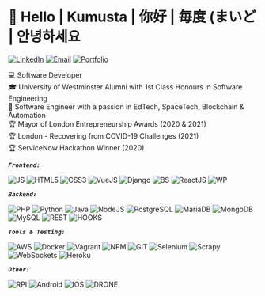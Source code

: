 # 👋 Hello | Kumusta | 你好 | 毎度 (まいど | 안녕하세요

[![LinkedIn][linkedin-shield]][linkedin-url]
[![Email][email-shield]][email-url]
[![Portfolio][portfolio-shield]][portfolio-url] 
  
💻 Software Developer
<br>🎓 University of Westminster Alumni with 1st Class Honours in Software Engineering
<br>🧠 Software Engineer with a passion in EdTech, SpaceTech, Blockchain & Automation
<br>🏆 Mayor of London Entrepreneurship Awards (2020 & 2021)
<br>🏆 London - Recovering from COVID-19 Challenges (2021)
<br>🏆 ServiceNow Hackathon Winner (2020)
<br>

___``` Frontend: ```___

![JS][js-shield]
![HTML5][html5-shield]
![CSS3][css3-shield]
![VueJS][vuejs-shield]
![Django][django-shield]
![BS][bs-shield]
![ReactJS][reactjs-shield]
![WP][wp-shield]

___``` Backend: ```___

![PHP][php-shield]
![Python][python-shield]
![Java][java-shield]
![NodeJS][node-shield]
![PostgreSQL][postgres-shield]
![MariaDB][maria-shield]
![MongoDB][mongo-shield]
![MySQL][mysql-shield]
![REST][rest-shield]
![HOOKS][webhooks-shield]

___``` Tools & Testing: ```___

![AWS][aws-shield]
![Docker][docker-shield]
![Vagrant][vagrant-shield]
![NPM][npm-shield]
![GIT][git-shield]
![Selenium][selenium-shield]
![Scrapy][scrapy-shield]
![WebSockets][websockets-shield]
![Heroku][heroku-shield]

___``` Other: ```___

![RPI][rpi-shield]
![Android][android-shield]
![IOS][ios-shield]
![DRONE][drone-shield]

<!-- MARKDOWN LINKS & IMAGES -->
<!-- SOCIAL LINKS -->
[linkedin-shield]: https://img.shields.io/badge/LinkedIn-black?style=for-the-badge&logo=linkedin
[linkedin-url]: https://www.linkedin.com/in/chrisengineer/
[email-shield]: https://img.shields.io/badge/Email-black?style=for-the-badge&logo=minutemailer
[email-url]: mailto:chris.engineer@outlook.com?subject=GitHub%3A%20Lets%20Connect
[portfolio-shield]: https://img.shields.io/badge/Portfolio-black?style=for-the-badge&logo=linux
[portfolio-url]: https://christopher-rees.co.uk/

<!-- FRONTEND LOGOS -->
[js-shield]: https://img.shields.io/badge/ES5/ES6-black?logo=javascript
[html5-shield]: https://img.shields.io/badge/HTML5-black?logo=html5
[css3-shield]: https://img.shields.io/badge/CSS3-black?logo=css3
[vuejs-shield]: https://img.shields.io/badge/VueJS-black?logo=vue.js
[django-shield]: https://img.shields.io/badge/Django-black?logo=django
[bs-shield]: https://img.shields.io/badge/BS4/BS5-black?logo=bootstrap
[reactjs-shield]: https://img.shields.io/badge/ReactJS-black?logo=react
[wp-shield]: https://img.shields.io/badge/WordPress-black?logo=wordpress

<!-- Backend Logos -->
[php-shield]: https://img.shields.io/badge/PHP-black?logo=php
[python-shield]: https://img.shields.io/badge/Python-black?logo=python
[java-shield]: https://img.shields.io/badge/Java-black?logo=java
[node-shield]: https://img.shields.io/badge/NodeJS-black?logo=node.js
[postgres-shield]: https://img.shields.io/badge/PostgreSQL-black?logo=postgresql
[maria-shield]: https://img.shields.io/badge/MariaDB-black?logo=mariadb
[mongo-shield]: https://img.shields.io/badge/MongoDB-black?logo=mongodb
[mysql-shield]: https://img.shields.io/badge/MySQL-black?logo=mysql
[rest-shield]: https://img.shields.io/badge/REST_API-black
[webhooks-shield]: https://img.shields.io/badge/Webhooks-black
[opencv-shield]: https://img.shields.io/badge/OpenCV-black?logo=opencv

<!-- Tools & Testing Logos -->
[aws-shield]: https://img.shields.io/badge/AWS-black?logo=amazonaws
[docker-shield]: https://img.shields.io/badge/Docker-black?logo=docker
[vagrant-shield]: https://img.shields.io/badge/Vagrant-black?logo=vagrant
[npm-shield]: https://img.shields.io/badge/NPM-black?logo=npm
[git-shield]: https://img.shields.io/badge/GIT-black?logo=git
[selenium-shield]: https://img.shields.io/badge/Selenium-black?logo=selenium
[scrapy-shield]: https://img.shields.io/badge/Scrapy-black?logo=scrapy
[websockets-shield]: https://img.shields.io/badge/WebSockets-black?logo=socketdotio
[heroku-shield]: https://img.shields.io/badge/Heroku-black?logo=heroku
[redhat-shield]: https://img.shields.io/badge/RedHat-black?logo=redhat
[phpstorm-shield]: https://img.shields.io/badge/PhpStorm-black?logo=phpstorm

<!-- Other Skills -->
[rpi-shield]: https://img.shields.io/badge/RaspberryPi-black?logo=raspberrypi
[android-shield]: https://img.shields.io/badge/Android-black?logo=android
[ios-shield]: https://img.shields.io/badge/iOS-black?logo=ios
[drone-shield]: https://img.shields.io/badge/Drone_Flight_Navigation-black?logo=drone
